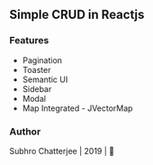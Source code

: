 ## Simple CRUD in Reactjs

### Features
- Pagination
- Toaster
- Semantic UI 
- Sidebar 
- Modal
- Map Integrated - JVectorMap

### Author
Subhro Chatterjee | 2019 | :pray:
